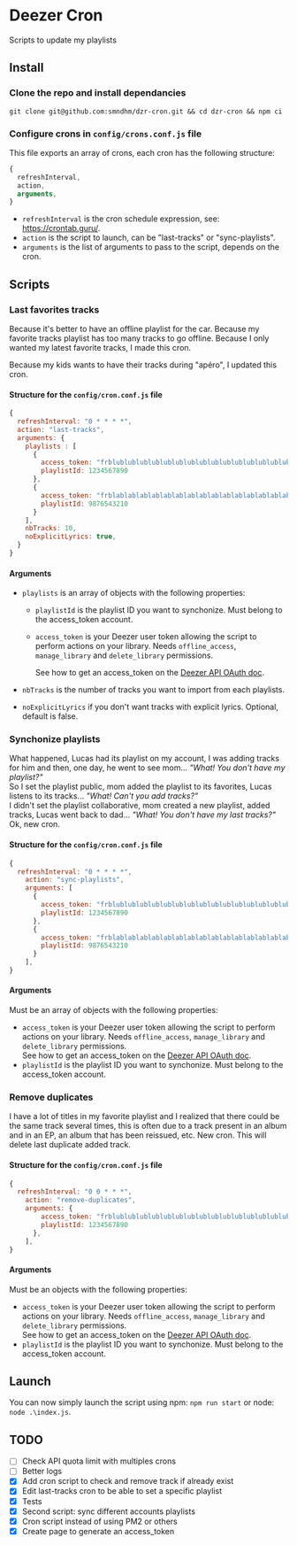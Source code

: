 # Deezer Cron

Scripts to update my playlists

## Install

### Clone the repo and install dependancies

`git clone git@github.com:smndhm/dzr-cron.git && cd dzr-cron && npm ci`

### Configure crons in `config/crons.conf.js` file

This file exports an array of crons, each cron has the following structure:

```javascript
{
  refreshInterval,
  action,
  arguments,
}
```

- `refreshInterval` is the cron schedule expression, see: https://crontab.guru/.
- `action` is the script to launch, can be "last-tracks" or "sync-playlists".
- `arguments` is the list of arguments to pass to the script, depends on the cron.

## Scripts

### Last favorites tracks

Because it's better to have an offline playlist for the car. Because my favorite tracks playlist has too many tracks to go offline. Because I only wanted my latest favorite tracks, I made this cron.

Because my kids wants to have their tracks during "apéro", I updated this cron.

#### Structure for the `config/cron.conf.js` file

```javascript
{
  refreshInterval: "0 * * * *",
  action: "last-tracks",
  arguments: {
    playlists : [
      {
        access_token: "frblublublublublublublublublublublublublublublublu",
        playlistId: 1234567890
      },
      {
        access_token: "frblablablablablablablablablablablablablablablabla",
        playlistId: 9876543210
      }
    ],
    nbTracks: 10,
    noExplicitLyrics: true,
  }
}
```

#### Arguments

- `playlists` is an array of objects with the following properties:

  - `playlistId` is the playlist ID you want to synchonize. Must belong to the access_token account.
  - `access_token` is your Deezer user token allowing the script to perform actions on your library. Needs `offline_access`, `manage_library` and `delete_library` permissions.

    See how to get an access_token on the [Deezer API OAuth doc](https://developers.deezer.com/api/oauth).

- `nbTracks` is the number of tracks you want to import from each playlists.
- `noExplicitLyrics` if you don't want tracks with explicit lyrics. Optional, default is false.

### Synchonize playlists

What happened, Lucas had its playlist on my account, I was adding tracks for him and then, one day, he went to see mom... _"What! You don't have my playlist?"_  
So I set the playlist public, mom added the playlist to its favorites, Lucas listens to its tracks... _"What! Can't you add tracks?"_  
I didn't set the playlist collaborative, mom created a new playlist, added tracks, Lucas went back to dad... _"What! You don't have my last tracks?"_  
Ok, new cron.

#### Structure for the `config/cron.conf.js` file

```javascript
{
  refreshInterval: "0 * * * *",
    action: "sync-playlists",
    arguments: [
      {
        access_token: "frblublublublublublublublublublublublublublublublu",
        playlistId: 1234567890
      },
      {
        access_token: "frblablablablablablablablablablablablablablablabla",
        playlistId: 9876543210
      }
    ],
}
```

#### Arguments

Must be an array of objects with the following properties:

- `access_token` is your Deezer user token allowing the script to perform actions on your library. Needs `offline_access`, `manage_library` and `delete_library` permissions.  
  See how to get an access_token on the [Deezer API OAuth doc](https://developers.deezer.com/api/oauth).
- `playlistId` is the playlist ID you want to synchonize. Must belong to the access_token account.

### Remove duplicates

I have a lot of titles in my favorite playlist and I realized that there could be the same track several times, this is often due to a track present in an album and in an EP, an album that has been reissued, etc. New cron.
This will delete last duplicate added track.

#### Structure for the `config/cron.conf.js` file

```javascript
{
  refreshInterval: "0 0 * * *",
    action: "remove-duplicates",
    arguments: {
        access_token: "frblublublublublublublublublublublublublublublublu",
        playlistId: 1234567890
      },
    ],
}
```

#### Arguments

Must be an objects with the following properties:

- `access_token` is your Deezer user token allowing the script to perform actions on your library. Needs `offline_access`, `manage_library` and `delete_library` permissions.  
  See how to get an access_token on the [Deezer API OAuth doc](https://developers.deezer.com/api/oauth).
- `playlistId` is the playlist ID you want to synchonize. Must belong to the access_token account.

## Launch

You can now simply launch the script using npm: `npm run start` or node: `node .\index.js`.

## TODO

- [ ] Check API quota limit with multiples crons
- [ ] Better logs
- [x] Add cron script to check and remove track if already exist
- [x] Edit last-tracks cron to be able to set a specific playlist
- [x] Tests
- [x] Second script: sync different accounts playlists
- [x] Cron script instead of using PM2 or others
- [x] Create page to generate an access_token
